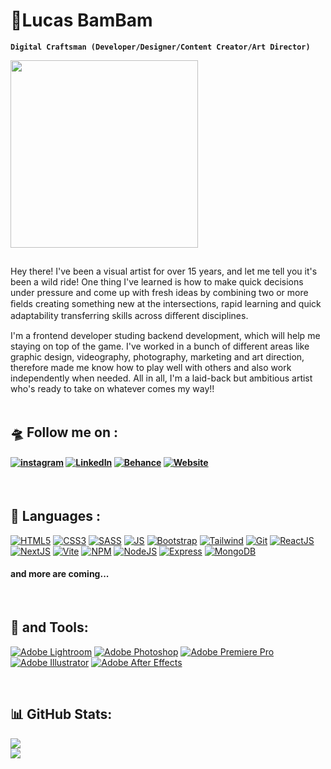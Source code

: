 # 🚀Lucas BamBam
  
**`Digital Craftsman (Developer/Designer/Content Creator/Art Director)`**
  
<div id="header" align="left">

<img src="https://media1.giphy.com/media/v1.Y2lkPTc5MGI3NjExYjMzOWE4NTdkYjY4ZjRkM2FkNWFiZDc5ZTZhMWViYzkwNDEwZWFhZSZlcD12MV9pbnRlcm5hbF9naWZzX2dpZklkJmN0PXM/3iyKHMIKg5VWG6qHUm/giphy.gif" width="300"/>
  
##
Hey there! I've been a visual artist for over 15 years, and let me tell you it's been a wild ride! One thing I've learned is how to make quick decisions under pressure and come up with fresh ideas by combining two or more ﬁelds creating something new at the intersections, rapid learning and quick adaptability transferring skills across diﬀerent disciplines.

I'm a frontend developer studing backend development, which will help me staying on top of the game. I've worked in a bunch of different areas like graphic design, videography, photography, marketing and art direction, therefore made me know how to play well with others and also work independently when needed. All in all, I'm a laid-back but ambitious artist who's ready to take on whatever comes my way!!<br>
<br>
 
####
   
## 🛸 Follow me on :
#### [![instagram](https://img.shields.io/badge/Instagram-E4405F.svg?style=for-the-badge&logo=Instagram&logoColor=white)](https://instagram.com/nesmanpro) [![LinkedIn](https://img.shields.io/badge/LinkedIn-0077B5.svg?style=for-the-badge&logo=LinkedIn&logoColor=white)](https://www.linkedin.com/in/lucasroquecugiani) [![Behance](https://img.shields.io/badge/Behance-1877F2.svg?style=for-the-badge&logo=Behance&logoColor=white)](https://www.behance.com/nesmanpro) [![Website](https://img.shields.io/badge/Website-14a1f0.svg?style=for-the-badge&logo=dev.to&logoColor=white)](https://nesmanpro.com) 


<br>
  
## 🧰 Languages :
[![HTML5](https://img.shields.io/badge/html5-%23E34F26.svg?style=for-the-badge&logo=html5&logoColor=white)]()
[![CSS3](https://img.shields.io/badge/css3-%231572B6.svg?style=for-the-badge&logo=css3&logoColor=white)]()
[![SASS](https://img.shields.io/badge/SASS-hotpink.svg?style=for-the-badge&logo=SASS&logoColor=white)]()
[![JS](https://img.shields.io/badge/JS-323330?style=for-the-badge&logo=javascript&logoColor=F7DF1E)]()
[![Bootstrap](https://img.shields.io/badge/bootstrap-%23563D7C.svg?style=for-the-badge&logo=bootstrap&logoColor=white)]()
[![Tailwind](https://img.shields.io/badge/Tailwind_CSS-38B2AC?style=for-the-badge&logo=tailwind-css&logoColor=white)]()
[![Git](https://img.shields.io/badge/Git-red?style=for-the-badge&logo=git&logoColor=white)]()
[![ReactJS](https://img.shields.io/badge/React-20232A?style=for-the-badge&logo=react&logoColor=61DAFB)]()
[![NextJS](https://img.shields.io/badge/NextJS-black?style=for-the-badge&logo=next.js&logoColor=white)]()
[![Vite](https://img.shields.io/badge/Vite-B73BFE?style=for-the-badge&logo=vite&logoColor=FFD62E)]()
[![NPM](https://img.shields.io/badge/NPM-red.svg?style=for-the-badge&logo=NPM&logoColor=white)]()
[![NodeJS](https://img.shields.io/badge/Node.JS-6DA55F?style=for-the-badge&logo=node.js&logoColor=white)]()
[![Express](https://img.shields.io/badge/Express-black?style=for-the-badge&logo=express&logoColor=white)]()
[![MongoDB](https://img.shields.io/badge/MongoDB-%234ea94b.svg?style=for-the-badge&logo=mongodb&logoColor=white)]()

#### and more are coming...

<br>
  
## 🔧 and Tools:
[![Adobe Lightroom](https://img.shields.io/badge/Adobe%20Lightroom-31A8FF.svg?style=for-the-badge&logo=Adobe%20Lightroom&logoColor=white)]()
[![Adobe Photoshop](https://img.shields.io/badge/adobephotoshop-%2331A8FF.svg?style=for-the-badge&logo=adobephotoshop&logoColor=white)]()
[![Adobe Premiere Pro](https://img.shields.io/badge/Adobe%20Premiere%20Pro-9999FF.svg?style=for-the-badge&logo=Adobe%20Premiere%20Pro&logoColor=white) ]()
</br>
[![Adobe Illustrator](https://img.shields.io/badge/adobeillustrator-%23FF9A00.svg?style=for-the-badge&logo=adobeillustrator&logoColor=white)]()
[![Adobe After Effects](https://img.shields.io/badge/Adobe%20After%20Effects-9999FF.svg?style=for-the-badge&logo=Adobe%20After%20Effects&logoColor=white)]()





<br>
  

## 📊 GitHub Stats:
[![](https://github-readme-streak-stats.herokuapp.com/?user=nesmanpro&theme=tokyonight&hide_border=false)]()<br/>
[![](https://github-readme-stats.vercel.app/api/top-langs/?username=nesmanpro&theme=tokyonight&hide_border=false&include_all_commits=true&count_private=false&layout=pie)]()


</div>
